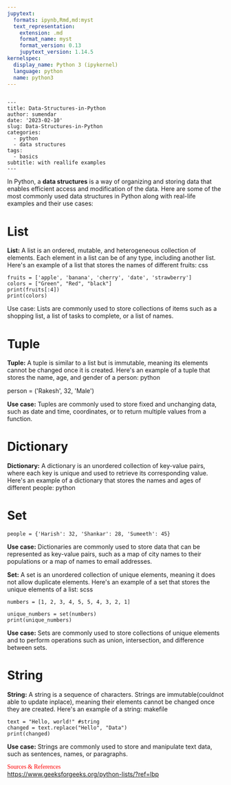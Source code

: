 ```yaml
---
jupytext:
  formats: ipynb,Rmd,md:myst
  text_representation:
    extension: .md
    format_name: myst
    format_version: 0.13
    jupytext_version: 1.14.5
kernelspec:
  display_name: Python 3 (ipykernel)
  language: python
  name: python3
---
```


```{raw-cell}

---
title: Data-Structures-in-Python
author: sumendar
date: '2023-02-10'
slug: Data-Structures-in-Python
categories:
  - python
  - data structures
tags:
  - basics
subtitle: with reallife examples
---
```

In Python, a **data structures** is a way of organizing and storing data that enables efficient access and modification of the data. Here are some of the most commonly used data structures in Python along with real-life examples and their use cases:

# List

**List:** 
A list is an ordered, mutable, and heterogeneous collection of elements. Each element in a list can be of any type, including another list. Here's an example of a list that stores the names of different fruits:
css

```{code-cell} ipython3
fruits = ['apple', 'banana', 'cherry', 'date', 'strawberry']
colors = ["Green", "Red", "black"]
print(fruits[:4])
print(colors)
```

Use case: Lists are commonly used to store collections of items such as a shopping list, a list of tasks to complete, or a list of names.

# Tuple

**Tuple:** A tuple is similar to a list but is immutable, meaning its elements cannot be changed once it is created. Here's an example of a tuple that stores the name, age, and gender of a person:
python

person = ('Rakesh', 32, 'Male')

**Use case:** Tuples are commonly used to store fixed and unchanging data, such as date and time, coordinates, or to return multiple values from a function.

# Dictionary

**Dictionary:** A dictionary is an unordered collection of key-value pairs, where each key is unique and used to retrieve its corresponding value. Here's an example of a dictionary that stores the names and ages of different people:
python

# Set

```{code-cell} ipython3
people = {'Harish': 32, 'Shankar': 28, 'Sumeeth': 45}
```

**Use case:** Dictionaries are commonly used to store data that can be represented as key-value pairs, such as a map of city names to their populations or a map of names to email addresses.

**Set:** A set is an unordered collection of unique elements, meaning it does not allow duplicate elements. Here's an example of a set that stores the unique elements of a list:
scss

```{code-cell} ipython3
numbers = [1, 2, 3, 4, 5, 5, 4, 3, 2, 1]
```

```{code-cell} ipython3
unique_numbers = set(numbers)
print(unique_numbers)
```

**Use case:** Sets are commonly used to store collections of unique elements and to perform operations such as union, intersection, and difference between sets.

# String

**String:** A string is a sequence of characters. Strings are immutable(couldnot able to update inplace), meaning their elements cannot be changed once they are created. Here's an example of a string:
makefile

```{code-cell} ipython3
text = "Hello, world!" #string
changed = text.replace("Hello", "Data")
print(changed)
```

**Use case:** Strings are commonly used to store and manipulate text data, such as sentences, names, or paragraphs.

<span style="color:red; font-family:Comic Sans MS">Sources & References</span>  
<a href="https://www.geeksforgeeks.org/python-lists/?ref=lbp" target="_blank">https://www.geeksforgeeks.org/python-lists/?ref=lbp</a>

